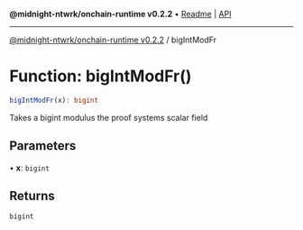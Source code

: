 **@midnight-ntwrk/onchain-runtime v0.2.2** • [Readme](../README.md) \| [API](../globals.md)

***

[@midnight-ntwrk/onchain-runtime v0.2.2](../README.md) / bigIntModFr

# Function: bigIntModFr()

```ts
bigIntModFr(x): bigint
```

Takes a bigint modulus the proof systems scalar field

## Parameters

• **x**: `bigint`

## Returns

`bigint`
